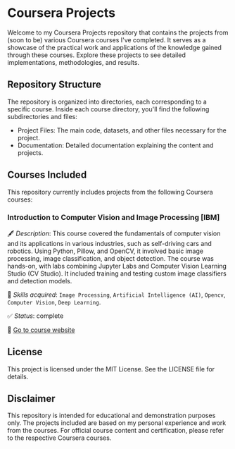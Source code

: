 # Coursera Projects

Welcome to my Coursera Projects repository that contains the projects from (soon to be) various Coursera courses I've completed. It serves as a showcase of the practical work and applications of the knowledge gained through these courses. Explore these projects to see detailed implementations, methodologies, and results.

## Repository Structure

The repository is organized into directories, each corresponding to a specific course. Inside each course directory, you'll find the following subdirectories and files:
- Project Files: The main code, datasets, and other files necessary for the project.
- Documentation: Detailed documentation explaining the content and projects.

## Courses Included

This repository currently includes projects from the following Coursera courses:

### Introduction to Computer Vision and Image Processing [IBM]

  🖋️ *Description*: This course covered the fundamentals of computer vision and its applications in various industries, such as self-driving cars and robotics. Using Python, Pillow, and OpenCV, it involved basic image processing, image classification, and object detection. The course was hands-on, with labs combining Jupyter Labs and Computer Vision Learning Studio (CV Studio). It included training and testing custom image classifiers and detection models.<br/>
  
  🌟 *Skills acquired*: `Image Processing`, `Artificial Intelligence (AI)`, `Opencv`, `Computer Vision`, `Deep Learning`.<br/>
  
  ✅ *Status*: complete<br/>
  
  🔗 [Go to course website](https://www.coursera.org/learn/introduction-computer-vision-watson-opencv)


## License

This project is licensed under the MIT License. See the LICENSE file for details.

## Disclaimer

This repository is intended for educational and demonstration purposes only. The projects included are based on my personal experience and work from the courses. For official course content and certification, please refer to the respective Coursera courses.
